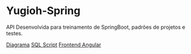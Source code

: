 # Yugioh-Spring

API Desenvolvida para treinamento de SpringBoot, padrões de projetos e testes.

[Diagrama](https://github.com/leonardomartins92/Yugioh-Spring/blob/main/doc/Diagrama.png)
[SQL Script](https://github.com/leonardomartins92/Yugioh-Spring/blob/main/doc/BD_POSTGRES.pdf)
[Frontend Angular](https://github.com/leonardomartins92/Yu-gi-oh-Angular)
